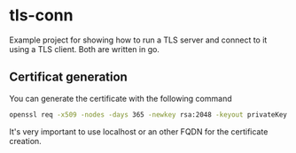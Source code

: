 # tls-conn

Example project for showing how to run a TLS server and connect to it using
a TLS client. Both are written in go.

## Certificat generation

You can generate the certificate with the following command

```bash
openssl req -x509 -nodes -days 365 -newkey rsa:2048 -keyout privateKey.key -out certificate.crt
```

It's very important to use localhost or an other FQDN for the certificate creation.
